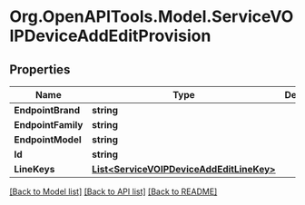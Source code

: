 # Org.OpenAPITools.Model.ServiceVOIPDeviceAddEditProvision

## Properties

Name | Type | Description | Notes
------------ | ------------- | ------------- | -------------
**EndpointBrand** | **string** |  | [optional] 
**EndpointFamily** | **string** |  | [optional] 
**EndpointModel** | **string** |  | [optional] 
**Id** | **string** |  | [optional] 
**LineKeys** | [**List&lt;ServiceVOIPDeviceAddEditLineKey&gt;**](ServiceVOIPDeviceAddEditLineKey.md) |  | [optional] 

[[Back to Model list]](../README.md#documentation-for-models) [[Back to API list]](../README.md#documentation-for-api-endpoints) [[Back to README]](../README.md)


